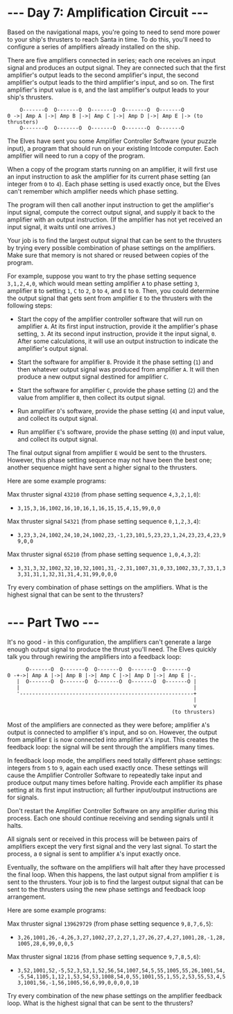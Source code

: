 # --- Day 7: Amplification Circuit ---

Based on the navigational maps, you're going to need to send more power to your ship's thrusters to reach Santa in 
time. To do this, you'll need to configure a series of amplifiers already installed on the ship.

There are five amplifiers connected in series; each one receives an input signal and produces an output signal. 
They are connected such that the first amplifier's output leads to the second amplifier's input, the second amplifier's 
output leads to the third amplifier's input, and so on. The first amplifier's input value is `0`, and the last 
amplifier's output leads to your ship's thrusters.

``` 
    O-------O  O-------O  O-------O  O-------O  O-------O
0 ->| Amp A |->| Amp B |->| Amp C |->| Amp D |->| Amp E |-> (to thrusters)
    O-------O  O-------O  O-------O  O-------O  O-------O
```

The Elves have sent you some Amplifier Controller Software (your puzzle input), a program that should run on your 
existing Intcode computer. Each amplifier will need to run a copy of the program.

When a copy of the program starts running on an amplifier, it will first use an input instruction to ask the amplifier 
for its current phase setting (an integer from `0` to `4`). Each phase setting is used exactly once, but the Elves 
can't remember which amplifier needs which phase setting.

The program will then call another input instruction to get the amplifier's input signal, compute the correct output 
signal, and supply it back to the amplifier with an output instruction. (If the amplifier has not yet received an 
input signal, it waits until one arrives.)

Your job is to find the largest output signal that can be sent to the thrusters by trying every possible 
combination of phase settings on the amplifiers. Make sure that memory is not shared or reused between copies of the program.

For example, suppose you want to try the phase setting sequence `3,1,2,4,0`, which would mean setting amplifier 
`A` to phase setting `3`, amplifier `B` to setting `1`, `C` to `2`, `D` to `4`, and `E` to `0`. Then, you could 
determine the output signal that gets sent from amplifier `E` to the thrusters with the following steps:

- Start the copy of the amplifier controller software that will run on amplifier `A`. At its first input instruction, 
provide it the amplifier's phase setting, `3`. At its second input instruction, provide it the input signal, `0`. 
After some calculations, it will use an output instruction to indicate the amplifier's output signal.

- Start the software for amplifier `B`. Provide it the phase setting (`1`) and then whatever output signal was produced 
from amplifier `A`. It will then produce a new output signal destined for amplifier `C`.

- Start the software for amplifier `C`, provide the phase setting (`2`) and the value from amplifier `B`, then collect its output signal.

- Run amplifier `D`'s software, provide the phase setting (`4`) and input value, and collect its output signal.

- Run amplifier `E`'s software, provide the phase setting (`0`) and input value, and collect its output signal.

The final output signal from amplifier `E` would be sent to the thrusters. However, this phase setting 
sequence may not have been the best one; another sequence might have sent a higher signal to the thrusters.

Here are some example programs:

Max thruster signal `43210` (from phase setting sequence `4,3,2,1,0`):

- `3,15,3,16,1002,16,10,16,1,16,15,15,4,15,99,0,0`

Max thruster signal `54321` (from phase setting sequence `0,1,2,3,4`):

- `3,23,3,24,1002,24,10,24,1002,23,-1,23,101,5,23,23,1,24,23,23,4,23,99,0,0` 

Max thruster signal `65210` (from phase setting sequence `1,0,4,3,2`):

- `3,31,3,32,1002,32,10,32,1001,31,-2,31,1007,31,0,33,1002,33,7,33,1,33,31,31,1,32,31,31,4,31,99,0,0,0` 

Try every combination of phase settings on the amplifiers. What is the highest signal that can be sent to the thrusters?

# --- Part Two ---

It's no good - in this configuration, the amplifiers can't generate a large enough output signal to produce the 
thrust you'll need. The Elves quickly talk you through rewiring the amplifiers into a feedback loop:


```
      O-------O  O-------O  O-------O  O-------O  O-------O
0 -+->| Amp A |->| Amp B |->| Amp C |->| Amp D |->| Amp E |-.
   |  O-------O  O-------O  O-------O  O-------O  O-------O |
   |                                                        |
   '--------------------------------------------------------+
                                                            |
                                                            v
                                                     (to thrusters)
```

Most of the amplifiers are connected as they were before; amplifier `A`'s output is connected to amplifier `B`'s input, 
and so on. However, the output from amplifier `E` is now connected into amplifier `A`'s input. This creates the 
feedback loop: the signal will be sent through the amplifiers many times.

In feedback loop mode, the amplifiers need totally different phase settings: integers from `5` to `9`, again each used 
exactly once. These settings will cause the Amplifier Controller Software to repeatedly take input and produce 
output many times before halting. Provide each amplifier its phase setting at its first input instruction; all 
further input/output instructions are for signals.

Don't restart the Amplifier Controller Software on any amplifier during this process. Each one should continue receiving
 and sending signals until it halts.

All signals sent or received in this process will be between pairs of amplifiers except the very first signal and the 
very last signal. To start the process, a `0` signal is sent to amplifier `A`'s input exactly once.

Eventually, the software on the amplifiers will halt after they have processed the final loop. When this happens, 
the last output signal from amplifier `E` is sent to the thrusters. Your job is to find the largest output signal that 
can be sent to the thrusters using the new phase settings and feedback loop arrangement.

Here are some example programs:

Max thruster signal `139629729` (from phase setting sequence `9,8,7,6,5`):

- `3,26,1001,26,-4,26,3,27,1002,27,2,27,1,27,26,27,4,27,1001,28,-1,28,1005,28,6,99,0,0,5` 

Max thruster signal `18216` (from phase setting sequence `9,7,8,5,6`):

- `3,52,1001,52,-5,52,3,53,1,52,56,54,1007,54,5,55,1005,55,26,1001,54,-5,54,1105,1,12,1,53,54,53,1008,54,0,55,1001,55,1,55,2,53,55,53,4,53,1001,56,-1,56,1005,56,6,99,0,0,0,0,10`

Try every combination of the new phase settings on the amplifier feedback loop. What is the highest signal that can be sent to the thrusters?